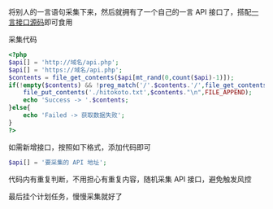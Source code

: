 将别人的一言语句采集下来，然后就拥有了一个自己的一言 API 接口了，搭配[一言接口源码](https://blog.xwdev.com/post/15.html)即可食用

采集代码
```php
<?php
$api[] = 'http://域名/api.php';
$api[] = 'https://域名/api.php';
$contents = file_get_contents($api[mt_rand(0,count($api)-1)]);
if(!empty($contents) && !preg_match('/'.$contents.'/',file_get_contents('./hitokoto.txt'))){
    file_put_contents('./hitokoto.txt',$contents."\n",FILE_APPEND);
    echo 'Success -> '.$contents;
}else{
    echo 'Failed -> 获取数据失败';   
}
?>
```

如需新增接口，按照如下格式，添加代码即可
```php
$api[] = '要采集的 API 地址';
```

代码内有重复判断，不用担心有重复内容，随机采集 API 接口，避免触发风控

最后挂个计划任务，慢慢采集就好了